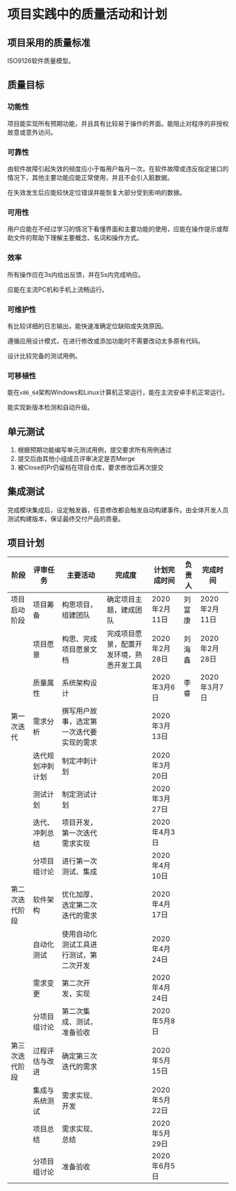 # 项目实践中的质量活动和计划

## 项目采用的质量标准

ISO9126软件质量模型。

## 质量目标

### 功能性

项目能实现所有预期功能，并且具有比较易于操作的界面。能阻止对程序的非授权故意或意外访问。

### 可靠性

由软件故障引起失效的频度应小于每用户每月一次。在软件故障或违反指定接口的情况下，其他主要功能应能正常使用，并且不会引入脏数据。

在失效发生后应能较快定位错误并能恢复大部分受到影响的数据。

### 可用性

用户应能在不经过学习的情况下看懂界面和主要功能的使用，应能在操作提示或帮助文件的帮助下理解主要概念、名词和操作方式。

### 效率

所有操作应在3s内给出反馈，并在5s内完成响应。

应能在主流PC机和手机上流畅运行。

### 可维护性

有比较详细的日志输出，能快速准确定位缺陷或失效原因。

遵循应用设计模式，在进行修改或添加功能时不需要改动太多原有代码。

设计比较完备的测试用例。

### 可移植性

能在`x86_64`架构Windows和Linux计算机正常运行，能在主流安卓手机正常运行。

能实现新版本检测和自动升级。

## 单元测试

1. 根据预期功能编写单元测试用例，提交要求所有用例通过
2. 提交后由其他小组成员评审决定是否Merge
3. 被Close的Pr仍留档在项目仓库，要求修改后再次提交

## 集成测试

完成模块集成后，设定触发器，任意修改都会触发自动构建事件。由全体开发人员测试构建版本，保证最终交付产品的质量。

## 项目计划

| 阶段           | 评审任务         | 主要活动                                 | 完成度                                   | 计划完成时间  | 负责人 | 完成时间      |
| -------------- | ---------------- | ---------------------------------------- | ---------------------------------------- | ------------- | ------ | ------------- |
| 项目启动阶段   | 项目筹备         | 构思项目，组建团队                       | 确定项目主题，建成团队                   | 2020年2月11日 | 刘富康 | 2020年2月11日 |
|                | 项目愿景         | 构思、完成项目愿景文档                   | 完成项目愿景，配置开发环境，熟悉开发工具 | 2020年2月28日 | 刘海鑫 | 2020年2月28日 |
|                | 质量属性         | 系统架构设计                             |                                          | 2020年3月6日  | 李睿   |  2020年3月7日             |
| 第一次迭代     | 需求分析         | 撰写用户故事，选定第一次迭代要实现的需求 |                                          | 2020年3月13日 |        |               |
|                | 迭代规划冲刺计划 | 制定冲刺计划                             |                                          | 2020年3月20日 |        |               |
|                | 测试计划         | 制定测试计划                             |                                          | 2020年3月27日 |        |               |
|                | 迭代、冲刺总结   | 项目开发，第一次迭代需求实现             |                                          | 2020年4月3日  |        |               |
|                | 分项目组讨论     | 进行第一次测试、集成                     |                                          | 2020年4月10日 |        |               |
| 第二次迭代阶段 | 软件架构         | 优化加厚，选定第二次迭代的需求           |                                          | 2020年4月17日 |        |               |
|                | 自动化测试       | 使用自动化测试工具进行测试，第二次开发   |                                          | 2020年4月24日 |        |               |
|                | 需求变更         | 第二次开发，实现                         |                                          | 2020年4月24日 |        |               |
|                | 分项目组讨论     | 第二次集成、测试，准备验收               |                                          | 2020年5月8日  |        |               |
| 第三次迭代阶段 | 过程评估与改进   | 确定第三次迭代的需求                     |                                          | 2020年5月15日 |        |               |
|                | 集成与系统测试   | 需求实现、开发                           |                                          | 2020年5月22日 |        |               |
|                | 项目总结         | 需求实现、总结                           |                                          | 2020年5月29日 |        |               |
|                | 分项目组讨论     | 准备验收                                 |                                          | 2020年6月5日  |        |               |

